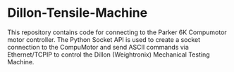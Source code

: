 # Dillon-Tensile-Machine
This repository contains code for connecting to the Parker 6K Compumotor motor controller. The Python Socket API is used to create a socket connection to the CompuMotor and send ASCII commands via Ethernet/TCPIP to control the Dillon (Weightronix) Mechanical Testing Machine.
